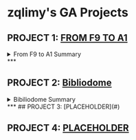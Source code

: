 # zqlimy's GA Projects

## PROJECT 1: [FROM F9 TO A1](https://zqlimy17.github.io/from-f9-to-a1/)

<details><summary>From F9 to A1 Summary</summary>

[From F9 to A1] is a mathematics game for students. The player has to select the operation, and then to answer as many math questions within a 30 seconds limit. 

</details>
***

## PROJECT 2: [Bibliodome](https://bibliodome.herokuapp.com/)

<details><summary>Bibiliodome Summary</summary>

[Bibliodome] is a RESTful API online library application that allow users to search for books and rate them. Their ratings will be available to the public and can be edited or deleted.

</details>
***
## PROJECT 3: [PLACEHOLDER](#)

## PROJECT 4: [PLACEHOLDER](#)
